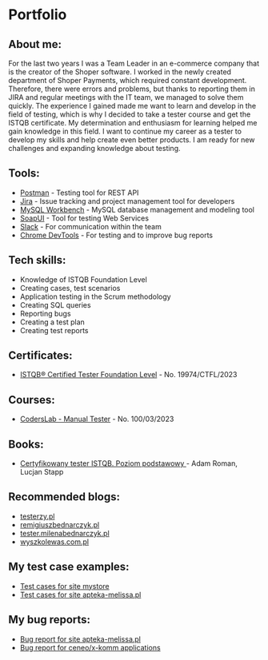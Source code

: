 # Portfolio

## About me:
For the last two years I was a Team Leader in an e-commerce company that is the creator of the Shoper software. I worked in the newly created department of Shoper Payments, which required constant development. Therefore, there were errors and problems, but thanks to reporting them in JIRA and regular meetings with the IT team, we managed to solve them quickly. The experience I gained made me want to learn and develop in the field of testing, which is why I decided to take a tester course and get the ISTQB certificate. My determination and enthusiasm for learning helped me gain knowledge in this field. I want to continue my career as a tester to develop my skills and help create even better products. I am ready for new challenges and expanding knowledge about testing.

## Tools:
* [Postman](https://www.postman.com/) - Testing tool for REST API
* [Jira](https://www.atlassian.com/pl/software/jira) - Issue tracking and project management tool for developers
* [MySQL Workbench](https://www.mysql.com/products/workbench/) - MySQL database management and modeling tool
* [SoapUI](https://www.soapui.org) - Tool for testing Web Services
* [Slack](https://slack.com) - For communication within the team
* [Chrome DevTools](https://developer.chrome.com/docs/devtools/) - For testing and to improve bug reports


## Tech skills:
* Knowledge of ISTQB Foundation Level 
* Creating cases, test scenarios
* Application testing in the Scrum methodology
* Creating SQL queries
* Reporting bugs
* Creating a test plan
* Creating test reports

## Certificates:
* [ISTQB® Certified Tester Foundation Level](http://scr.istqb.org) - No. 19974/CTFL/2023

## Courses:
* [CodersLab - Manual Tester](https://coderslab.pl/pl) - No. 100/03/2023

## Books:
* [Certyfikowany tester ISTQB. Poziom podstawowy ](https://helion.pl/ksiazki/certyfikowany-tester-istqb-poziom-podstawowy-adam-roman-lucjan-stapp,ctispv.htm#format/d) - Adam Roman, Lucjan Stapp

## Recommended blogs:
* [testerzy.pl](http://testerzy.pl)
* [remigiuszbednarczyk.pl](https://remigiuszbednarczyk.pl)
* [tester.milenabednarczyk.pl](https://tester.milenabednarczyk.pl)
* [wyszkolewas.com.pl](https://www.wyszkolewas.com.pl/blog/)

## My test case examples:
* [Test cases for site mystore](https://docs.google.com/spreadsheets/d/1JIH07fuCWdKLqlk0-SObWlQsnhVXQ297zoWMuOF-VUM/edit#gid=0)
* [Test cases for site apteka-melissa.pl](https://docs.google.com/spreadsheets/d/1hikpnxMj1eKlGxYkbhzUH1gnI6-nngO-Rd1sASgW7bE/edit#gid=0) 

## My bug reports:
* [Bug report for site apteka-melissa.pl](https://docs.google.com/spreadsheets/d/1O1XSTbtacDs0BPxA9XYmSVoXqkXXIxV723p6ude1Fdk/edit#gid=0)
* [Bug report for ceneo/x-komm applications](https://docs.google.com/spreadsheets/d/1VvS068IYttY0ehToSI_dxzg7a1FliAePPk1a2ifFd1E/edit#gid=0) 
